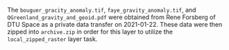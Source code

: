 The `bouguer_gracity_anomaly.tif`, `faye_gravity_anomaly.tif`, and
`QGreenland_gravity_and_geoid.pdf` were obtained from Rene Forsberg of DTU Space
as a private data transfer on 2021-01-22. These data were then zipped into
`archive.zip` in order for this layer to utilize the `local_zipped_raster` layer
task.
